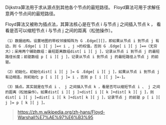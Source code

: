 Dijkstra算法用于求从源点到其他各个节点的最短路径。
Floyd算法可用于求解任意两个节点间的最短路径。

Floyd算法又被称为插点法，其算法核心是在节点 i 与节点 j 之间插入节点 k ，
看看是否可以缩短节点 i 与节点 j 之间的距离（松弛操作）。

```
（1）数据结构。设置地图的带权邻接矩阵为 G .Edge[][]，即如果从节点 i 到节点 j 有边，则 G .Edge[ i ][ j ]=< i , j >的权值，否则 G .Edge[ i ][ j ]=∞（无穷大）；采用两个辅助数组：最短距离数组dist[ i ][ j ]，记录从节点 i 到节点 j 的最短路径长度；前驱数组 p [ i ][ j ]，记录从节点 i 到节点 j 的最短路径上节点 j 的前驱。

（2）初始化。初始化dist[ i ][ j ]= G .Edge[ i ][ j ]，如果从节点 i 到节点 j 有边相连，则初始化 p [ i ][ j ]= i ，否则 p [ i ][ j ]=-1。

（3）插点。其实就是在节点 i 、 j 之间插入节点 k ，看是否可以缩短节点 i 、 j 之间的距离（松弛操作）。如果dist[ i ][ j ]>dist[ i ][ k ]+dist[ k ][ j ]，则dist[ i ][ j ]=dist[ i ][ k ]+dist[ k ][ j ]，记录节点 j 的前驱 p [ i ][ j ]= p [ k ][ j ]。
```

> https://zh.m.wikipedia.org/zh-hans/Floyd-Warshall%E7%AE%97%E6%B3%95
